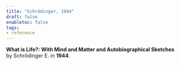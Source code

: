 ```yaml
---
title: "Schrödinger, 1944"
draft: false
enabletoc: false
tags:
- reference
---
```


**What is Life?: With Mind and Matter and Autobiographical Sketches**     
by Schrödinger E. in **1944**.

